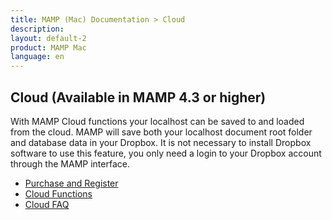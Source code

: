 ```yaml
---
title: MAMP (Mac) Documentation > Cloud 
description: 
layout: default-2
product: MAMP Mac
language: en
---
```


## Cloud (Available in MAMP 4.3 or higher)

With MAMP Cloud functions your localhost can be saved to and loaded from the cloud. MAMP will save both your localhost document root folder and database data in your Dropbox. It is not necessary to install Dropbox software to use this feature, you only need a login to your Dropbox account through the MAMP interface.

- [Purchase and Register](PurchaseRegister/)
- [Cloud Functions](CloudFunctions/)
- [Cloud FAQ](CloudFunctions/)
